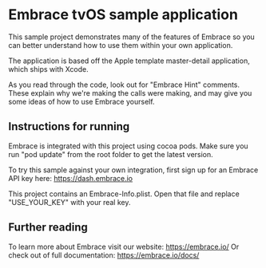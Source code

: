 # Embrace tvOS sample application

This sample project demonstrates many of the features of Embrace so you can better understand how to use them within your own application.

The application is based off the Apple template master-detail application, which ships with Xcode.  

As you read through the code, look out for "Embrace Hint" comments.  These explain why we're making the calls were making, and may give you some ideas of how to use Embrace yourself.

## Instructions for running
Embrace is integrated with this project using cocoa pods.  Make sure you run "pod update" from the root folder to get the latest version.

To try this sample against your own integration, first sign up for an Embrace API key here: https://dash.embrace.io

This project contains an Embrace-Info.plist.  Open that file and replace "USE_YOUR_KEY" with your real key.

## Further reading
To learn more about Embrace visit our website: https://embrace.io/
Or check out of full documentation: https://embrace.io/docs/
